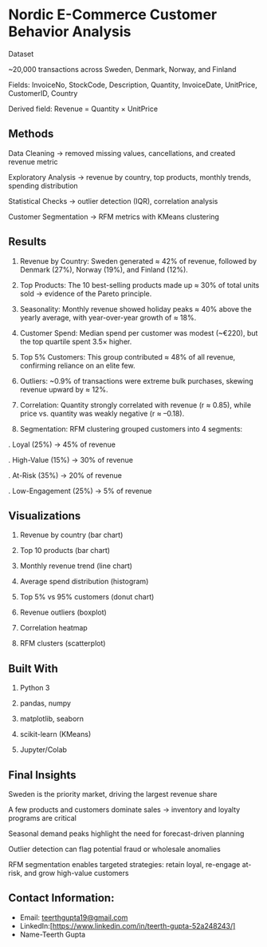# Nordic E-Commerce Customer Behavior Analysis

Dataset

~20,000 transactions across Sweden, Denmark, Norway, and Finland

Fields: InvoiceNo, StockCode, Description, Quantity, InvoiceDate, UnitPrice, CustomerID, Country

Derived field: Revenue = Quantity × UnitPrice

## Methods

Data Cleaning → removed missing values, cancellations, and created revenue metric

Exploratory Analysis → revenue by country, top products, monthly trends, spending distribution

Statistical Checks → outlier detection (IQR), correlation analysis

Customer Segmentation → RFM metrics with KMeans clustering

## Results

1. Revenue by Country: Sweden generated ≈ 42% of revenue, followed by Denmark (27%), Norway (19%), and Finland (12%).

2. Top Products: The 10 best-selling products made up ≈ 30% of total units sold → evidence of the Pareto principle.

3. Seasonality: Monthly revenue showed holiday peaks ≈ 40% above the yearly average, with year-over-year growth of ≈ 18%.

4. Customer Spend: Median spend per customer was modest (~€220), but the top quartile spent 3.5× higher.

5. Top 5% Customers: This group contributed ≈ 48% of all revenue, confirming reliance on an elite few.

6. Outliers: ~0.9% of transactions were extreme bulk purchases, skewing revenue upward by ≈ 12%.

7. Correlation: Quantity strongly correlated with revenue (r ≈ 0.85), while price vs. quantity was weakly negative (r ≈ –0.18).

8. Segmentation: RFM clustering grouped customers into 4 segments:

 . Loyal (25%) → 45% of revenue

 . High-Value (15%) → 30% of revenue

 . At-Risk (35%) → 20% of revenue

 . Low-Engagement (25%) → 5% of revenue

## Visualizations

1. Revenue by country (bar chart)

2. Top 10 products (bar chart)

3. Monthly revenue trend (line chart)

4. Average spend distribution (histogram)

5. Top 5% vs 95% customers (donut chart)

6. Revenue outliers (boxplot)

7. Correlation heatmap

8. RFM clusters (scatterplot)

## Built With

1. Python 3

2. pandas, numpy

3. matplotlib, seaborn

4. scikit-learn (KMeans)

5. Jupyter/Colab

## Final Insights

Sweden is the priority market, driving the largest revenue share

A few products and customers dominate sales → inventory and loyalty programs are critical

Seasonal demand peaks highlight the need for forecast-driven planning

Outlier detection can flag potential fraud or wholesale anomalies

RFM segmentation enables targeted strategies: retain loyal, re-engage at-risk, and grow high-value customers


## Contact Information:
- Email: teerthgupta19@gmail.com
- LinkedIn:[https://www.linkedin.com/in/teerth-gupta-52a248243/]
- Name-Teerth Gupta
